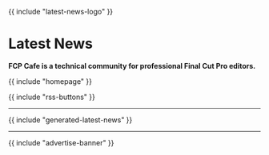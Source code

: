 {{ include "latest-news-logo" }}

# Latest News

**FCP Cafe is a technical community for professional Final Cut Pro editors.**

{{ include "homepage" }}

{{ include "rss-buttons" }}

---

{{ include "generated-latest-news" }}

---

{{ include "advertise-banner" }}